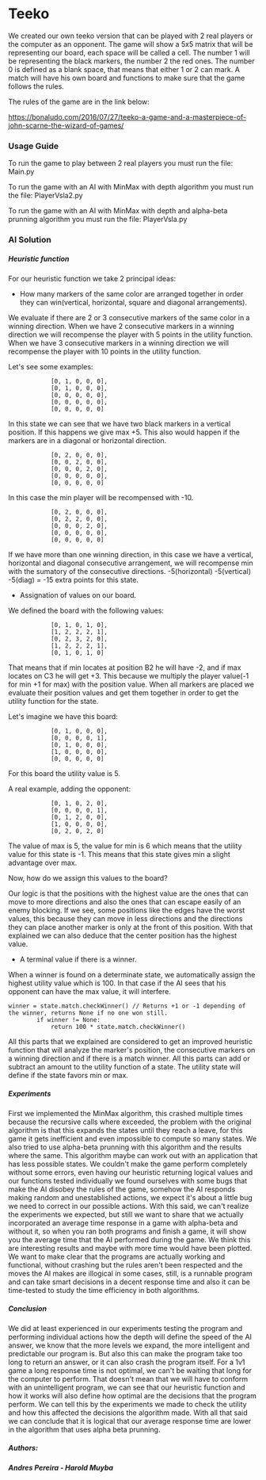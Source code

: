 # Teeko
 
We created our own teeko version that can be played with 2 real players or the computer as an opponent.
The game will show a 5x5 matrix that will be representing our board, each space will be called a cell.
The number 1 will be representing the black markers, the number 2 the red ones.
The number 0 is defined as a blank space, that means that either 1 or 2 can mark.
A match will have his own board and functions to make sure that the game follows the rules.

The rules of the game are in the link below:

https://bonaludo.com/2016/07/27/teeko-a-game-and-a-masterpiece-of-john-scarne-the-wizard-of-games/

### Usage Guide

To run the game to play between 2 real players you must run the file: Main.py 

To run the game with an AI with MinMax with depth algorithm you must run the file: PlayerVsla2.py

To run the game with an AI with MinMax with depth and alpha-beta prunning algorithm 
you must run the file: PlayerVsla.py

### AI Solution

##### Heuristic function

For our heuristic function we take 2 principal ideas:

- How many markers of the same color are arranged together in order they can win(vertical, horizontal, square and diagonal arrangements).

We evaluate if there are 2 or 3 consecutive markers of the same color in a winning direction. 
When we have 2 consecutive markers in a winning direction we will recompense the player with 5 points in the utility function.
When we have 3 consecutive markers in a winning direction we will recompense the player with 10 points in the utility function.

Let's see some examples: 

                [0, 1, 0, 0, 0],
                [0, 1, 0, 0, 0],
                [0, 0, 0, 0, 0],
                [0, 0, 0, 0, 0],
                [0, 0, 0, 0, 0]

In this state we can see that we have two black markers in a vertical position. If this happens we give max +5.
This also would happen if the markers are in a diagonal or horizontal direction.

                [0, 2, 0, 0, 0],
                [0, 0, 2, 0, 0],
                [0, 0, 0, 2, 0],
                [0, 0, 0, 0, 0],
                [0, 0, 0, 0, 0]

In this case the min player will be recompensed with -10.

                [0, 2, 0, 0, 0],
                [0, 2, 2, 0, 0],
                [0, 0, 0, 2, 0],
                [0, 0, 0, 0, 0],
                [0, 0, 0, 0, 0]

If we have more than one winning direction, in this case we have a vertical, horizontal and diagonal consecutive arrangement, 
we will recompense min with the sumatory of the consecutive directions. -5(horizontal) -5(vertical) -5(diag) = -15 extra points for this state.


- Assignation of values on our board.

We defined the board with the following values:

                [0, 1, 0, 1, 0],
                [1, 2, 2, 2, 1],
                [0, 2, 3, 2, 0],
                [1, 2, 2, 2, 1],
                [0, 1, 0, 1, 0]
            
That means that if min locates at position B2 he will have -2, and if max locates on C3 he will get +3. This because we multiply the
player value(-1 for min +1 for max) with the position value. When all markers are placed we evaluate their position values and get them
together in order to get the utility function for the state.

Let's imagine we have this board:

                [0, 1, 0, 0, 0],
                [0, 0, 0, 0, 1],
                [0, 1, 0, 0, 0],
                [1, 0, 0, 0, 0],
                [0, 0, 0, 0, 0]

For this board the utility value is 5.

A real example, adding the opponent:

                [0, 1, 0, 2, 0],
                [0, 0, 0, 0, 1],
                [0, 1, 2, 0, 0],
                [1, 0, 0, 0, 0],
                [0, 2, 0, 2, 0]

The value of max is 5, the value for min is 6 which means that the utility value for this state is -1.
This means that this state gives min a slight advantage over max.

Now, how do we assign this values to the board?

 Our logic is that the positions with the highest value are the ones that can move to more directions and also the ones that can
 escape easily of an enemy blocking. If we see, some positions like the edges have the worst values, this because they can move
 in less directions and the directions they can place another marker is only at the front of this position. With that explained we can 
 also deduce that the center position has the highest value.

- A terminal value if there is a winner.

When a winner is found on a determinate state, we automatically assign the highest utility value which is 100. 
In that case if the AI sees that his opponent can have the max value, it will interfere.

    winner = state.match.checkWinner() // Returns +1 or -1 depending of the winner, returns None if no one won still.
            if winner != None: 
                return 100 * state.match.checkWinner()


All this parts that we explained are considered to get an improved heuristic function that will analyze the marker's position,
the consecutive markers on a winning direction and if there is a match winner. All this parts can add or subtract an amount to
the utility function of a state. The utility state will define if the state favors min or max.

##### Experiments

First we implemented the MinMax algorithm, this crashed multiple times because the recursive calls where exceeded, the problem
with the original algorithm is that this expands the states until they reach a leave, for this game it gets inefficient and even
impossible to compute so many states. We also tried to use alpha-beta prunning with this algorithm and the results where the same.
This algorithm maybe can work out with an application that has less possible states. We couldn't make the game perform completely without
some errors, even having our heuristic returning logical values and our functions tested individually we found ourselves with some bugs
that make the AI disobey the rules of the game, somehow the AI responds making random and unestablished actions, we expect it's about a 
little bug we need to correct in our possible actions. With this said, we can't realize the experiments we expected, but still we want
to share that we actually incorporated an average time response in a game with alpha-beta and without it, so when you ran both programs and
finish a game, it will show you the average time that the AI performed during the game. We think this are interesting results and maybe with
more time would have been plotted.
We want to make clear that the programs are actually working and functional, without crashing but the rules aren't been respected
and the moves the AI makes are illogical in some cases, still, is a runnable program and can take smart decisions in a decent response time and
also it can be time-tested to study the time efficiency in both algorithms.


##### Conclusion

We did at least experienced in our experiments testing the program and performing individual actions
how the depth will define the speed of the AI answer, we know that the more levels we expand, the more 
intelligent and predictable our program is. But also this can make the program take too long to return an answer,
or it can also crash the program itself. For a 1v1 game a long response time is not optimal, we can't be waiting that long
for the computer to perform. That doesn't mean that we will have to conform with an unintelligent program, we can see that 
our heuristic function and how it works will also define how optimal are the decisions that the program perform. We can tell
this by the experiments we made to check the utility and how this affected the decisions the algorithm made. With all that 
said we can conclude that it is logical that our average response time are lower in the algorithm that uses alpha beta
prunning.


##### Authors: 
##### Andres Pereira - Harold Muyba